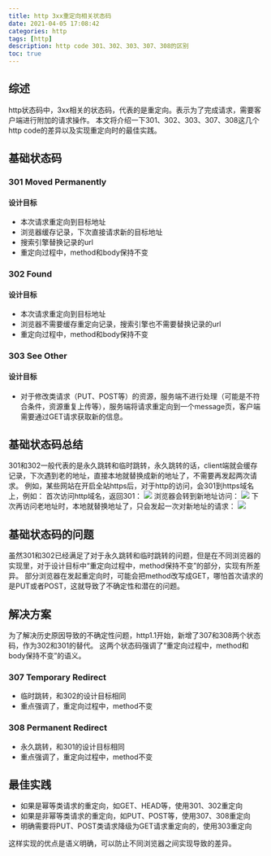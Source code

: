 ```yaml
---
title: http 3xx重定向相关状态码
date: 2021-04-05 17:08:42
categories: http
tags: [http]
description: http code 301、302、303、307、308的区别
toc: true
---
```


## 综述
http状态码中，3xx相关的状态码，代表的是重定向。表示为了完成请求，需要客户端进行附加的请求操作。
本文将介绍一下301、302、303、307、308这几个http code的差异以及实现重定向时的最佳实践。

## 基础状态码

### 301 Moved Permanently

#### 设计目标
- 本次请求重定向到目标地址
- 浏览器缓存记录，下次直接请求新的目标地址
- 搜索引擎替换记录的url
- 重定向过程中，method和body保持不变

### 302 Found

#### 设计目标
- 本次请求重定向到目标地址
- 浏览器不需要缓存重定向记录，搜索引擎也不需要替换记录的url
- 重定向过程中，method和body保持不变

### 303 See Other

#### 设计目标
- 对于修改类请求（PUT、POST等）的资源，服务端不进行处理（可能是不符合条件，资源重复上传等），服务端将请求重定向到一个message页，客户端需要通过GET请求获取新的信息。

## 基础状态码总结
301和302一般代表的是永久跳转和临时跳转，永久跳转的话，client端就会缓存记录，下次遇到老的地址，直接本地就替换成新的地址了，不需要再发起两次请求。
例如，某些网站在开启全站https后，对于http的访问，会301到https域名上，例如：
首次访问http域名，返回301：
![](https://tva1.sinaimg.cn/large/008eGmZEly1gp8zxlfeo1j322g0todqk.jpg)
浏览器会转到新地址访问：
![](https://tva1.sinaimg.cn/large/008eGmZEly1gp8zxyn1vqj31su0t2qco.jpg)
下次再访问老地址时，本地就替换地址了，只会发起一次对新地址的请求：
![](https://tva1.sinaimg.cn/large/008eGmZEly1gp9006luimj323e0rodpi.jpg)

## 基础状态码的问题
虽然301和302已经满足了对于永久跳转和临时跳转的问题，但是在不同浏览器的实现里，对于设计目标中“重定向过程中，method保持不变”的部分，实现有所差异。
部分浏览器在发起重定向时，可能会把method改写成GET，哪怕首次请求的是PUT或者POST，这就导致了不确定性和潜在的问题。

## 解决方案
为了解决历史原因导致的不确定性问题，http1.1开始，新增了307和308两个状态码，作为302和301的替代。
这两个状态码强调了“重定向过程中，method和body保持不变”的语义。

### 307 Temporary Redirect
- 临时跳转，和302的设计目标相同
- 重点强调了，重定向过程中，method不变

### 308 Permanent Redirect
- 永久跳转，和301的设计目标相同
- 重点强调了，重定向过程中，method不变

## 最佳实践
- 如果是幂等类请求的重定向，如GET、HEAD等，使用301、302重定向
- 如果是非幂等类请求的重定向，如PUT、POST等，使用307、308重定向
- 明确需要将PUT、POST类请求降级为GET请求重定向的，使用303重定向

这样实现的优点是语义明确，可以防止不同浏览器之间实现导致的差异。